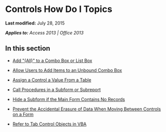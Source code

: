 
# Controls How Do I Topics

 **Last modified:** July 28, 2015

 _**Applies to:** Access 2013 | Office 2013_

## In this section


-  [Add "(All)" to a Combo Box or List Box](f246db25-84b1-736f-8a79-16b9eea9cbda.md)
    
-  [Allow Users to Add Items to an Unbound Combo Box](654cefc7-cbd4-5e8e-adc7-919c6977ac6a.md)
    
-  [Assign a Control a Value From a Table](d9bba7e3-bca0-00df-3753-dc99ae767759.md)
    
-  [Call Procedures in a Subform or Subreport](d0128a6c-f85b-fbf0-22cb-bfd4a8eca3c8.md)
    
-  [Hide a Subform if the Main Form Contains No Records](20482340-0c86-71c9-3ba1-b9f515397fbc.md)
    
-  [Prevent the Accidental Erasure of Data When Moving Between Controls on a Form](1733caa5-5067-e6d9-b614-51053180f22e.md)
    
-  [Refer to Tab Control Objects in VBA](cf090068-7f0b-7ea6-1565-8a05860f9378.md)
    
